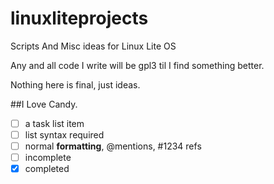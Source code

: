 linuxliteprojects
=================

Scripts And Misc ideas for Linux Lite OS

Any and all code I write will be gpl3 til I find something better.

Nothing here is final, just ideas.

##I Love Candy.

- [ ] a task list item
- [ ] list syntax required
- [ ] normal **formatting**, @mentions, #1234 refs
- [ ] incomplete
- [x] completed